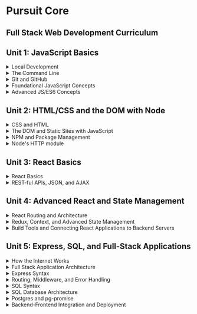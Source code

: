 # Pursuit Core 
## Full Stack Web Development Curriculum

## Unit 1: JavaScript Basics

<details>
  <summary>Local Development</summary>
  <p>We expect fellows to know how to set up and maintain their local development environments, including:</p>
  <ul>
    <li>Installing, configuring, updating, and using text editors, including themes, fonts, and linters</li>
    <li>Installing, configuring, updating, and using technologies important to the local implementation of full-stack web apps (for example, NPM, Express, Postgres, React, Postman, testing frameworks, deployment tools, mock data generators).</li>
  </ul>

  <p>Accordingly, we expect fellows to be able to:</p>
  <ul>
    <li>Independently set up and operate a development environment on a new computer</li>
    <li>Utilize tools to effectively debug/test full-stack web applications</li>
  </ul>
</details>

<details>
  <summary>The Command Line</summary>
  <p>We expect fellows to know all important terms and concepts related to the basic implementation and usage of the bash terminal, including:</p>
  <ul>
    <li>The difference between a CLI and a GUI</li>
    <li>Basic filesystem navigation and manipulation (at least: 'ls', 'cd', 'touch', 'mkdir', 'rm')</li>
    <li>System-level environment variables - what they are and how to manipulate them (more on this in the Node section)</li>
    <li>Basic bash commands (e.g. 'sudo', 'which') and shorthand (at least: '-v', '-u', '-a', '--help')</li>
  </ul>

  <p>Accordingly, we expect fellows to be able to:</p>
  <ul>
    <li>Navigate to any folder/file in the terminal when asked</li>
    <li>Create a file/folder anywhere they have permission to in their filesystem</li>
    <li>Install any software with command line support and be able to utilize it with documentation</li>
    <li>Discern what software they have installed globally, what version it is, and how to update/uninstall/reinstall as necessary</li>
  </ul>
</details>

<details>
  <summary>Git and GitHub</summary>
  <p>We expect fellows to know all foundational Git commands, best practices, and terminology, including:</p>
  <ul>
    <li>Basic Git commands (at least: 'init', 'add', 'commit', 'diff', 'push', 'status', 'history', 'pull', 'log', 'branch', 'checkout', 'clone', 'remote')</li>
    <li>Basic Git/GitHub terminology and underlying concepts (at least: 'repository', 'clone', 'fork', 'branch', 'staged', 'commit', 'merge', 'merge conflict', '.git', '.gitignore', 'pull request')
    <li>Conceptual understanding of GitHub collaboration and best practices (at least: the difference between Git and GitHub, QA/feature branches versus master branch, the importance of readme files, the pull request/review/approval cycle, how to avoid merge conflicts)</li>
  </ul>

  <p>Accordingly, we expect fellows to be able to:</p>
  <ul>
    <li>Create GitHub accounts and link them to their Git installations in the command line</li>
    <li>Create, clone, and remove Git repositories anywhere they have permission to on their systems</li>
    <li>Add files and commit with descriptive messages to a remote repository</li>
    <li>See changes, commits, and commit history in the command line and revert to previous commits if necessary</li>
    <li>Pull updates from a remote repository</li>
    <li>Create, update, checkout, and push branches</li>
    <li>Submit, annotate, comment on, and approve pull requests on GitHub</li>
  </ul>
</details>

<details>
  <summary>Foundational JavaScript Concepts</summary>
  <p>We expect fellows to know all core JavaScript/programming concepts, including:</p>
  <ul>
    <li>Data Types (at least: integers, floats, booleans, strings, arrays, objects)</li>
    <li>Core Methods and Operators (including: string methods, array methods, arithmetic operators and Math methods, object methods)</li>
    <li>Variable definition and assignment</li>
    <li>Control Flow (including: if/else logic, switch/case logic, comparison operators, truthiness and falsiness)</li>
    <li>Functions and scope (including: definition vs. invocation, terminology - e.g. 'argument', etc - function and variable scoping, helper functions and the philosophy of conciseness)</li>
    <li>Basic loops (including: for and while loops)</li>
  </ul>
  <p>Accordingly, we expect fellows to be able to:</p>
  <ul>
    <li>Identify different data types accurately, as well as the truthy and falsey conditions for each data type</li>
    <li>Apply methods and other operations based on appropriate data type to produce desired outcomes</li>
    <li>Declare, utilize, and redefine variables</li>
    <li>Navigate intermediate to complex control flow structures to produce desired outcomes for particular inputs</li>
    <li>Define and utilize functions effectively to recycle functionalities across modules and keep code DRY</li>
    <li>Define and utilize variables/functions effectively within their scope</li>
    <li>Access individual elements within sets of information, either directly, by iteration, or using methods such as split and join</li>
  </ul>
</details>

<details>
  <summary>Advanced JS/ES6 Concepts</summary>
  <p>We expect fellows to understand all advanced JavaScript and ES6 concepts/methods, including:</p>
  <ul>
    <li>ES6 variable and function declaration</li>
    <li>Advanced array methods (at least: forEach, map, filter, reduce)</li>
    <li>Callback functions, Promises, and asynchronicity</li>
    <li>The fs module and other advanced built-in Node libraries</li>
    <li>Advanced object manipulation by way of iteration or direct access (e.g. dot notation)</li>
    <li>Date and time functionalities</li>
    <li>Basic regular expressions</li>
  </ul>
  <p>Accordingly, we expect fellows to be able to:</p>
  <ul>
    <li>Declare variables using const or let as necessary</li>
    <li>Utilize advanced enumerables appropriate to the need while iterating (e.g. using filter when they want to exclude particular items from an array)</li>
    <li>Utilize Promises and callback functions to control when functions/code blocks run</li>
    <li>Read from and write to text and JSON files</li>
    <li>Manipulate and extract information from deeply nested objects</li>
    <li>Utilize date and time to ascertain the current time and compare it to other dates/times</li>
    <li>Ascertain whether specific substrings are utilized in a document via regex</li>
  </ul>
</details>

## Unit 2: HTML/CSS and the DOM with Node

<details>
  <summary>CSS and HTML</summary>
  <p>We expect fellows to master CSS and HTML, including:</p>
  <ul>
    <li>All common HTML element types</li>
    <li>HTML tagging, including CSS selectors</li>
    <li>HTML inputs, forms, and form behavior</li>
    <li>The CSS box model</li>
    <li>CSS styling and positioning, with a strong emphasis on Flexbox and Grids</li>
    <li>Relative widths, media queries, and responsive web design</li>
    <li>Semantic HTML and frontend accessibility</li>
  </ul>
  <p>Accordingly, we expect fellows to be able to:</p>
  <ul>
    <li>Precisely clone an existing website (e.g. nytimes.com)</li>
    <li>Implement a design based on mockups/specifications</li>
    <li>Create their own wireframes and implement a design in-browser</li>
    <li>Design and implement responsive sites utilizing relative widths, media queries, and other responsive web design techniques</li>
  </ul>
</details>

<details>
  <summary>The DOM and Static Sites with JavaScript</summary>
  <p>We expect fellows to know how to combine "vanilla" JavaScript with HTML/CSS via the use of the Document Object Model. Fellows should know about:</p>
  <ul>
    <li>The conceptual underpinnings of the DOM, including the notion of a tree with nodes and what that represents</li>
    <li>Methods to access and manipulate DOM nodes and their corresponding HTML elements</li>
    <li>The HTML script tag, synchronicity, and the usage of JavaScript on static HTML pages</li>
  </ul>
  <p>Accordingly, fellows should be able to:</p>
  <ul>
    <li>Create static sites combining HTML, CSS, and JavaScript</li>
    <li>Manipulate content and styling on the page by utilizing DOM Events and Event Listeners</li>
  </ul>
</details>

<details>
  <summary>NPM and Package Management</summary>
  <p>We expect fellows to know how to utilize and create modules and manage module imports via NPM. Their knowledge should include:</p>
  <ul>
    <li>File structuring and organization</li>
    <li>Creating modules, exporting, importing, and utilizing them appropriately</li>
    <li>NPM and package management via a package.json file</li>
    <li>Familiarity with documentation and module usage</li>
  </ul>
  <p>Accordingly, we expect fellows to be able to:</p>
  <ul>
    <li>Effectively organize, delegate, and group modules and files</li>
    <li>Utilize module.exports, export default, require, and import to make data and functions available across file structures</li>
    <li>Initialize a project with NPM, installing and saving relevant NPM modules</li>
    <li>Familiarize themselves with new NPM modules quickly using documentation and experimentation in projects</li>
  </ul>
</details>

<details>
  <summary>Node's HTTP module</summary>
  <p>Fellows are expected to know about and be able to utilize Node's built-in HTTP module. Fellows should be able to:</p>
  <ul>
    <li>Create an HTTP server on a particular port</li>
    <li>Process requests via URL parameters, returning responses based on the param</li>
    <li>Send text, HTML, images, and other file types</li>
  </ul>
</details>

## Unit 3: React Basics

<details>
  <summary>React Basics</summary>
  <p>Fellows should be proficient with the basics of React, including:</p>
  <ul>
    <li>The concept of a 'single-page application', how React interacts with the DOM, and what's done behind the scenes to render React components in HTML/CSS</li>
    <li>JSX and component syntax</li>
    <li>Lifecycle methods (including componentDidMount, componentWillMount, componentWillReceiveProps) and the component lifecycle more generally (what runs when)</li>
    <li>State, updating state via setState, and passing state via props to child components</li>
  </ul>
  <p>Accordingly, fellows should be able to:</p>
  <ul>
    <li>Set up React applications, from scratch and utilizing build tools like create-react-app</li>
    <li>Render visible HTML inside a react-dom connected element</li>
    <li>Change/update rendered content based on user input, successful AJAX requests, or other triggers</li>
    <li>Set an initial state and update it based on information received from the user or other third-party sources</li>
    <li>Utilize information in state to accomplish tasks for the user, such as fetching from an API or processing and rendering state data in useful ways</li>
    <li>Store a single state and corresponding methods in a parent component and pass down content via props</li>
  </ul>
</details>

<details>
  <summary>REST-ful APIs, JSON, and AJAX</summary>
  <p>Fellows should have deep knowledge of and familiarity with REST-ful APIs, including:</p>
  <ul>
    <li>HTTP and the request-response cycle</li>
    <li>GET, POST, PATCH, and DELETE requests and the difference between them</li>
    <li>Utilizing various libraries/services to make AJAX requests to APIs (including fetch, axios, XMLHttpRequest)</li>
    <li>API routing, wildcards, and formatting appropriate requests</li>
    <li>Navigating new API documentation to discern how an API might be useful in a project</li>
    <li>Handling, parsing, and representing data received in JSON format</li>
  </ul>
  <p>Accordingly, fellows should be able to:</p>
  <ul>
    <li>Query an API in Postman or the browser to get a desired response</li>
    <li>Build a frontend application that queries remote APIs to render information to the user</li>
    <li>Utilize CRUD requests to create, update, or delete information from an API, if possible/desirable</li>
  </ul>
</details>

## Unit 4: Advanced React and State Management

<details>
  <summary>React Routing and Architecture</summary>
  <p>Fellows are expected to be proficient in advanced React routing, including:</p>
  <ul>
    <li>React-router setup in a React project</li>
    <li>The usage of path versus exact path</li>
    <li>Nested routing through multiple components in a React project</li>
    <li>Planning and implementing a sensible structure for a frontend project's routing</li>
  </ul>
  <p>Accordingly, fellows should be able to:</p>
  <ul>
    <li>Describe the difference between frontend and backend routing</li>
    <li>Set up a project using react-router that compiles and renders components to users</li>
    <li>Use routing to render desired components on a page for specific URL extensions</li>
    <li>Explain the logic behind their component structure, routing and route naming, and links between routes</li>
  </ul>
</details>

<details>
  <summary>Redux, Context, and Advanced State Management</summary>
  <p>Fellows are expected to be capable of using Redux, Context, or other state management tools to centralize and manage their state. This includes understanding:</p>
  <ul>
    <li>The problem of 'prop drilling' in a stateful vanilla React application</li>
    <li>The concept and appeal of a 'single source of truth'</li>
    <li>The concept of a centralized, immutable state, updated only via actions</li>
    <li>How to utilize, separate, and recombine reducers to centralize actions and parts of state</li>
    <li>How to discern, based on the scope of a project, whether Redux, Context, or vanilla React is most appropriate</li>
  </ul>
  <p>Accordingly, fellows should be able to:</p>
  <ul>
    <li>Describe and utilize Redux, including action creators, reducers, containers, and stores</li>
    <li>Describe the appeal of Context and utilize it to create centralized state on small to medium-sized projects</li>
    <li>Create React apps using routing, centralized state management, and responsive design to seamlessly integrate and standardize the frontend experience</li>
  </ul>
</details>

<details>
  <summary>Build Tools and Connecting React Applications to Backend Servers</summary>
  <p>We expect fellows to know the fundamentals of transpiling and bundling React applications, including:</p>
  <ul>
    <li>What bundling tools like Webpack do and why they are important</li>
    <li>What Babel does and how to configure it for a production application</li>
    <li>When to use automated build tools, such as create-react-app, and what their purpose is</li>
    <li>How to utilize build tools while deploying a frontend application</li>
  </ul>
  <p>Accordingly, fellows should be able to:</p>
  <ul>
    <li>Create and configure a React project, either from scratch or via the usage of create-react-app</li>
    <li>Deploy a React project utilizing platforms like Netlify and Heroku</li>
  </ul>
</details>

## Unit 5: Express, SQL, and Full-Stack Applications

<details>
  <summary>How the Internet Works</summary>
  <p>We expect fellows to have a fulsome understanding of the physical and conceptual structure of the Internet, including:</p>
  <ul>
    <li>An awareness of physical infrastructure, including servers and cables</li>
    <li>DNS routing</li>
    <li>Servers, HTTP, and the request-response cycle</li>
    <li>HTTP error codes</li>
  </ul>
  <p>Accordingly, fellows should be able to:</p>
  <ul>
    <li>Explain, in detail, what happens when you type 'www.google.com' into a browser and press enter</li>
    <li>Understand and handle various errors based on specific HTTP error codes</li>
  </ul>
</details>

<details>
  <summary>Full Stack Application Architecture</summary>
  <p>We expect fellows to understand how to set up and structure a full-stack application. This includes an understanding of:</p>
  <ul>
    <li>The difference between frontend and backend applications</li>
    <li>Servers, ports, and port management</li>
    <li>Connecting and syncing frontend and backend applications and their corresponding states</li>
    <li>NPM and module management across multiple NPM based applications</li>
  </ul>
  <p>Accordingly, fellows should be able to:</p>
  <ul>
    <li>Plan and execute a full-stack application skeleton with a structure based on specific needs/design principles</li>
  </ul>
</details>

<details>
  <summary>Express Syntax</summary>
  <p>Fellows are expected to understand the fundamentals of the Express web framework, including:</p>
  <ul>
    <li>How to set up an Express application manually and using the express-generator tool</li>
    <li>How requests are routed through an Express app, and how to send particular response codes and response types</li>
    <li>The basics of how to set up Express views using a templating language</li>
  </ul>
  <p>Accordingly, fellows should be able to:</p>
  <ul>
    <li>Create an Express application that starts via npm start on any port</li>
    <li>Send responses and handle errors through the HTTP request-response cycle</li>
  </ul>
</details>

<details>
  <summary>Routing, Middleware, and Error Handling</summary>
  <p>Fellows are expected to understand how requests are routed in Express, including:</p>
  <ul>
    <li>Express routing and callback functions connected to routes to send specific responses</li>
    <li>File structuring, nested routing, and the usage of the 'next' keyword to escape undesirable responses</li>
    <li>The purpose and application of Express middleware, including parsers, sockets/streams, and user authenticators</li>
    <li>Error handling in Express, both the philosophy of descriptive HTTP errors and their application</li>
  </ul>
  <p>Accordingly, fellows should be able to:</p>
  <ul>
    <li>Set up middleware in an Express application to produce desired outcomes for particular requests from the frontend</li>
    <li>Route specific requests from the frontend to functions that produce intended responses as required by an app's needs</li>
    <li>Throw descriptive errors and utilize the 'next' keyword to route them efficiently to particular responses</li>
  </ul>
</details>

<details>
  <summary>SQL Syntax</summary>
  <p>Fellows are expected to have an advanced understanding of SQL syntax, including:</p>
  <ul>
    <li>All basic SQL verbs, including SELECT, UPDATE, CREATE, DROP, JOIN, and INSERT</li>
    <li>The usage of WHERE clauses, as well as aggregate functions, including SUM and COUNT</li>
    <li>Data typing in SQL, including all basic types, plus NULL</li>
    <li>Advanced SQL query syntax, including the effective usage/synthesis of JOIN, SELECT within SELECT, and aggregate functions</li>
  </ul>
  <p>Accordingly, fellows should be able to:</p>
  <ul>
    <li>SELECT any columns, from any tables, in any order from a SQL database</li>
    <li>SELECT particular rows based on a given set of conditions</li>
    <li>INSERT, UPDATE, and DROP rows from tables based on specific conditions</li>
    <li>Attain numerical information about tables using aggregate functions (e.g. not iterating)</li>
  </ul>
</details>

<details>
  <summary>SQL Database Architecture</summary>
  <p>Fellows are expected to understand how to structure a SQL database based on the needs of their application. This includes:</p>
  <ul>
    <li>How to create an .sql file with complete table structure, database-level validations, and seed data</li>
    <li>How to determine whether information should be a column or a separate table, based on access, convenience, and architectural best practice</li>
    <li>What a join table is and how to utilize it to create associations between many-to-many related tables</li>
  </ul>
  <p>Accordingly, fellows should be able to:</p>
  <ul>
    <li>Design, structure, and seed a database for a full-stack CRUD application</li>
    <li>Justify the structure of a database they designed to an interviewer</li>
  </ul>
</details>

<details>
  <summary>Postgres and pg-promise</summary>
  <p>Fellows are expected to understand Postgres and how to integrate Postgres with an Express server. This includes:</p>
  <ul>
    <li>An awareness of what Postgres is and how it's different from similar systems (e.g. MySQL)</li>
    <li>An understanding of the Node package pg-promise and how to utilize it to make SQL requests in promisified ES6 JavaScript</li>
  </ul>
  <p>Accordingly, fellows should be able to:</p>
  <ul>
    <li>Set up an Express application that utilizes Postgres and pg-promise to create/extract/update/delete information from a Postgres database, process it as an HTTP response object, and send it to the frontend</li>
  </ul>
</details>

<details>
  <summary>Backend-Frontend Integration and Deployment</summary>
  <p>Fellows are expected to understand how to integrate and deploy a full-stack application, including separate SQL, Express, and React elements. This includes:</p>
  <ul>
    <li>Setting up proxies for AJAX requests made from the frontend</li>
    <li>Processing requests in Express to ensure that the user consistently sees the React frontend in a production build</li>
    <li>Hosting a full-stack application on Heroku, including a Postgres database, setting up environment variables for the Heroku database URL</li>
    <li>Utilizing tools such as AWS S3 to upload/host media, such as images, audio, and video</li>
  </ul>
  <p>Accordingly, fellows should be able to:</p>
  <ul>
    <li>Set up, launch, and maintain a full-featured full-stack application on Heroku, utilizing auxiliary services (such as S3) when necessary</li>
  </ul>
</details>

